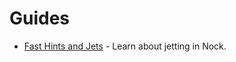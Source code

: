# Guides

- [Fast Hints and Jets](urbit-docs/language/nock/guides/jetting) - Learn about jetting in Nock.
